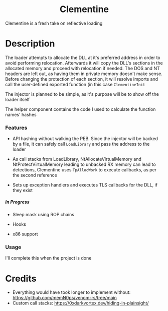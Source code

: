 <h1 align="center">
Clementine
</h1>

Clementine is a fresh take on reflective loading

# Description

The loader attempts to allocate the DLL at it's preferred address in order to avoid performing relocation. Afterwards it will copy the DLL's sections in the allocated memory and proceed with relocation if needed. The DOS and NT headers are left out, as having them in private memory doesn't make sense. Before changing the protection of each section, it will resolve imports and call the user-defined exported function (in this case `ClementineInit` 

The injector is planned to be simple, as it's purpose will be to show off the loader itself

The helper component contains the code I used to calculate the function names' hashes

### Features

- API hashing without walking the PEB. Since the injector will be backed by a file, it can safely call `LoadLibrary` and pass the address to the loader

- As call stacks from LoadLibrary, NtAllocateVirtualMemory and NtProtectVirtualMemory leading to unbacked RX memory can lead to detections, Clementine uses `TpAllocWork` to execute callbacks, as per the second reference

- Sets up exception handlers and executes TLS callbacks for the DLL, if they exist

##### In Progress

- Sleep mask using ROP chains

- Hooks

- x86 support

### Usage

I'll complete this when the project is done

 
# Credits

- Everything would have took longer to implement without: https://github.com/memN0ps/venom-rs/tree/main
- Custom call stacks: https://0xdarkvortex.dev/hiding-in-plainsight/
